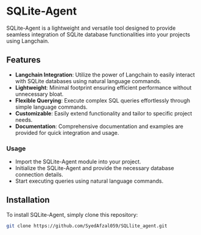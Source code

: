 # SQLite-Agent

SQLite-Agent is a lightweight and versatile tool designed to provide seamless integration of SQLite database functionalities into your projects using Langchain.

## Features

- **Langchain Integration**: Utilize the power of Langchain to easily interact with SQLite databases using natural language commands.
- **Lightweight**: Minimal footprint ensuring efficient performance without unnecessary bloat.
- **Flexible Querying**: Execute complex SQL queries effortlessly through simple language commands.
- **Customizable**: Easily extend functionality and tailor to specific project needs.
- **Documentation**: Comprehensive documentation and examples are provided for quick integration and usage.
### Usage 
- Import the SQLite-Agent module into your project.
- Initialize the SQLite-Agent and provide the necessary database connection details.
- Start executing queries using natural language commands.

## Installation

To install SQLite-Agent, simply clone this repository:

```bash
git clone https://github.com/SyedAfzal059/SQLlite_agent.git
